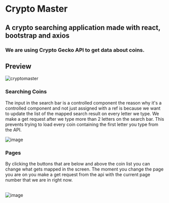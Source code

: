 # Crypto Master
## A crypto searching application made with react, bootstrap and axios
### We are using Crypto Gecko API to get data about coins.

## Preview
![cryptomaster](https://user-images.githubusercontent.com/116850173/200366976-dcd89624-4071-4070-9f1d-9a3e61c0c9ce.gif)

### Searching Coins
The input in the search bar is a controlled component the reason why it's a controlled component and not just assigned with a ref is because
we want to update the list of the mapped search result on every letter we type.
We make a get request after we type more than 2 letters on the search bar. This prevents trying to load every coin containing the first letter you type from the API.<br>

![image](https://user-images.githubusercontent.com/116850173/200369232-9226db6d-8fb5-4afd-9dca-56fcdb4ff4bb.png)

### Pages
By clicking the buttons that are below and above the coin list you can change what gets mapped in the screen.
The moment you change the page you are on you make a get request from the api with the current page number that we are in right now.

<br> ![image](https://user-images.githubusercontent.com/116850173/200369715-10c51d97-edfe-4533-8a1e-2ad029747769.png)

